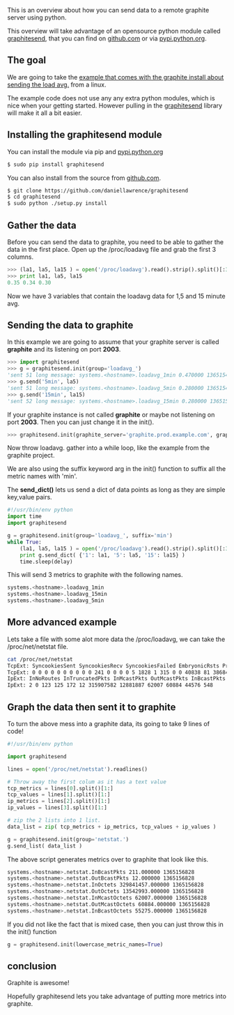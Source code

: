 This is an overview about how you can send data to a remote graphite server using python.

This overview will take advantage of an opensource python module called [graphitesend](https://github.com/daniellawrence/graphitesend), that you can find on [github.com](https://github.com/daniellawrence/graphitesend) or via [pypi.python.org](https://pypi.python.org/pypi/graphitesend/).


The goal
----------------

We are going to take the [example that comes with the graphite install about sending the load avg.](https://github.com/graphite-project/graphite-web/blob/master/examples/example-client.py) from a linux.

The example code does not use any any extra python modules, which is nice when your getting started. However pulling in the [graphitesend](https://github.com/daniellawrence/graphitesend) library will make it all a bit easier.


Installing the graphitesend module
------------------------------------
You can install the module via pip and [pypi.python.org](https://pypi.python.org/pypi/graphitesend/)

```sh
$ sudo pip install graphitesend
```

You can also install from the source from [github.com](https://github.com/daniellawrence/graphitesend).

```sh
$ git clone https://github.com/daniellawrence/graphitesend
$ cd graphitesend
$ sudo python ./setup.py install
```

Gather the data
-----------------

Before you can send the data to graphite, you need to be able to gather the data in the first place.
Open up the /proc/loadavg file and grab the first 3 columns. 

```python
>>> (la1, la5, la15 ) = open('/proc/loadavg').read().strip().split()[:3]
>>> print la1, la5, la15
0.35 0.34 0.30
```

Now we have 3 variables that contain the loadavg data for 1,5 and 15 minute avg.

Sending the data to graphite
-----------------------------

In this example we are going to assume that your graphite server is called **graphite** and its listening on port **2003**.

```python
>>> import graphitesend
>>> g = graphitesend.init(group='loadavg_')
'sent 51 long message: systems.<hostname>.loadavg_1min 0.470000 1365154443\n '
>>> g.send('5min', la5)
'sent 51 long message: systems.<hostname>.loadavg_5min 0.280000 1365154469\n '
>>> g.send('15min', la15)
'sent 52 long message: systems.<hostname>.loadavg_15min 0.280000 1365154474\n '
```

If your graphite instance is not called **graphite** or maybe not listening on port **2003**. 
Then you can just change it in the init().

```python
>>> graphitesend.init(graphite_server='graphite.prod.example.com', graphite_port=1234)
```

Now throw loadavg. gather into a while loop, like the example from the graphite project.

We are also using the suffix keyword arg in the init() function to suffix all the metric names with 'min'.

The **send_dict()** lets us send a dict of data points as long as they are simple key,value pairs.

```python
#!/usr/bin/env python
import time
import graphitesend

g = graphitesend.init(group='loadavg_', suffix='min')
while True:
    (la1, la5, la15 ) = open('/proc/loadavg').read().strip().split()[:3]
    print g.send_dict( {'1': la1, '5': la5, '15': la15} )
    time.sleep(delay)
```

This will send 3 metrics to graphite with the following names.

```sh
systems.<hostname>.loadavg_1min
systems.<hostname>.loadavg_15min
systems.<hostname>.loadavg_5min
```



More advanced example
---------------------

Lets take a file with some alot more data the /proc/loadavg, we can take the /proc/net/netstat file.

```sh
cat /proc/net/netstat
TcpExt: SyncookiesSent SyncookiesRecv SyncookiesFailed EmbryonicRsts PruneCalled RcvPruned OfoPruned OutOfWindowIcmps LockDroppedIcmps ArpFilter TW TWRecycled TWKilled PAWSPassive PAWSActive PAWSEstab DelayedACKs DelayedACKLocked DelayedACKLost ListenOverflows ListenDrops TCPPrequeued TCPDirectCopyFromBacklog TCPDirectCopyFromPrequeue TCPPrequeueDropped TCPHPHits TCPHPHitsToUser TCPPureAcks TCPHPAcks TCPRenoRecovery TCPSackRecovery TCPSACKReneging TCPFACKReorder TCPSACKReorder TCPRenoReorder TCPTSReorder TCPFullUndo TCPPartialUndo TCPDSACKUndo TCPLossUndo TCPLostRetransmit TCPRenoFailures TCPSackFailures TCPLossFailures TCPFastRetrans TCPForwardRetrans TCPSlowStartRetrans TCPTimeouts TCPRenoRecoveryFail TCPSackRecoveryFail TCPSchedulerFailed TCPRcvCollapsed TCPDSACKOldSent TCPDSACKOfoSent TCPDSACKRecv TCPDSACKOfoRecv TCPAbortOnSyn TCPAbortOnData TCPAbortOnClose TCPAbortOnMemory TCPAbortOnTimeout TCPAbortOnLinger TCPAbortFailed TCPMemoryPressures TCPSACKDiscard TCPDSACKIgnoredOld TCPDSACKIgnoredNoUndo TCPSpuriousRTOs TCPMD5NotFound TCPMD5Unexpected TCPSackShifted TCPSackMerged TCPSackShiftFallback TCPBacklogDrop TCPMinTTLDrop TCPDeferAcceptDrop IPReversePathFilter TCPTimeWaitOverflow TCPReqQFullDoCookies TCPReqQFullDrop TCPRetransFail TCPRcvCoalesce
TcpExt: 0 0 0 0 0 0 0 0 0 0 241 0 0 0 0 5 1828 1 315 0 0 40838 81 38684878 0 141783 22891 3477 2855 0 2 0 0 0 0 0 0 0 0 57 0 0 0 0 2 0 14 92 0 0 1 0 357 10 47 0 0 53 60 0 4 0 0 0 0 0 6 0 0 0 0 0 32 0 0 16 0 0 0 0 0 41419
IpExt: InNoRoutes InTruncatedPkts InMcastPkts OutMcastPkts InBcastPkts OutBcastPkts InOctets OutOctets InMcastOctets OutMcastOctets InBcastOctets OutBcastOctets
IpExt: 2 0 123 125 172 12 315907582 12881887 62007 60884 44576 548
```

Graph the data then sent it to graphite
----------------------------------------

To turn the above mess into a graphite data, its going to take 9 lines of code!

```python
#!/usr/bin/env python

import graphitesend

lines = open('/proc/net/netstat').readlines()

# Throw away the first colum as it has a text value
tcp_metrics = lines[0].split()[1:]
tcp_values = lines[1].split()[1:]
ip_metrics = lines[2].split()[1:]
ip_values = lines[3].split()[1:]

# zip the 2 lists into 1 list.
data_list = zip( tcp_metrics + ip_metrics, tcp_values + ip_values )

g = graphitesend.init(group='netstat.')
g.send_list( data_list )
```

The above script generates metrics over to graphite that look like this.

```sh
systems.<hostname>.netstat.InBcastPkts 211.000000 1365156828
systems.<hostname>.netstat.OutBcastPkts 12.000000 1365156828
systems.<hostname>.netstat.InOctets 329841457.000000 1365156828
systems.<hostname>.netstat.OutOctets 13542993.000000 1365156828
systems.<hostname>.netstat.InMcastOctets 62007.000000 1365156828
systems.<hostname>.netstat.OutMcastOctets 60884.000000 1365156828
systems.<hostname>.netstat.InBcastOctets 55275.000000 1365156828
```

If you did not like the fact that is mixed case, then you can just throw this in the init() function

```python
g = graphitesend.init(lowercase_metric_names=True)
```

conclusion
----------

Graphite is awesome! 

Hopefully graphitesend lets you take advantage of putting more metrics into graphite.

